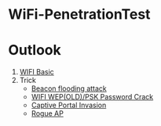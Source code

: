 WiFi-PenetrationTest
===

# Outlook
1. [WIFI Basic](./1.WIFI%20Basic.md)
2. Trick
   - [Beacon flooding attack](./Trick/BeaconFloodingAttack.md)
   - [WIFI WEP(OLD)/PSK Password Crack](./Trick/WEPCrack.md)
   - [Captive Portal Invasion](./Trick/CaptivePortalInvasion.md)
   - [Rogue AP](./Trick/RogueAP.md)